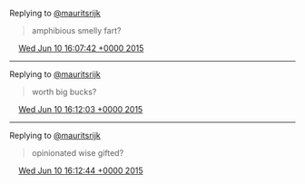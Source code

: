Replying to [@mauritsrijk](https://twitter.com/mauritsrijk/status/608572588034519040)

> amphibious smelly fart?

<img src="../../media/tweet.ico" width="12" /> [Wed Jun 10 16:07:42 +0000 2015](https://twitter.com/DromerDenker/status/608666859458592768)

----

Replying to [@mauritsrijk](https://twitter.com/mauritsrijk/status/608572588034519040)

> worth big bucks?

<img src="../../media/tweet.ico" width="12" /> [Wed Jun 10 16:12:03 +0000 2015](https://twitter.com/DromerDenker/status/608667954700390400)

----

Replying to [@mauritsrijk](https://twitter.com/mauritsrijk/status/608572588034519040)

> opinionated wise gifted?

<img src="../../media/tweet.ico" width="12" /> [Wed Jun 10 16:12:44 +0000 2015](https://twitter.com/DromerDenker/status/608668128348753920)